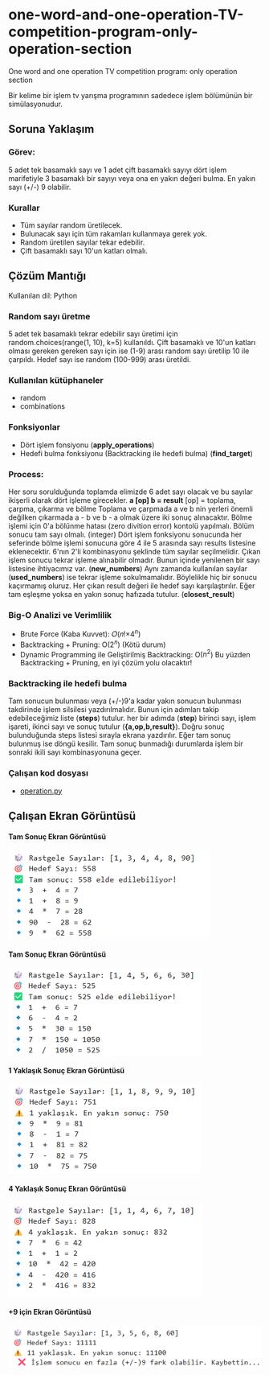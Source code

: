 # one-word-and-one-operation-TV-competition-program-only-operation-section
One word and one operation TV competition program: only operation section

Bir kelime bir işlem tv yarışma programının sadedece işlem bölümünün bir simülasyonudur.
## Soruna Yaklaşım
### Görev: 
5 adet tek basamaklı sayı ve 1 adet çift basamaklı sayıyı dört işlem marifetiyle 3 basamaklı bir sayıyı veya ona en yakın değeri bulma. En yakın sayı (+/-) 9 olabilir.
### Kurallar
- Tüm sayılar random üretilecek.
- Bulunacak sayı için tüm rakamları kullanmaya gerek yok.
- Random üretilen sayılar tekar edebilir.
- Çift basamaklı sayı 10'un katları olmalı.

## Çözüm Mantığı
Kullanılan dil: Python
### Random sayı üretme
5 adet tek basamaklı tekrar edebilir sayı üretimi için random.choices(range(1, 10), k=5) kullanıldı.
Çift basamaklı ve 10'un katları olması gereken gereken sayı için ise (1-9) arası random sayı üretilip 10 ile çarpıldı.
Hedef sayı ise random (100-999) arası üretildi.

### Kullanılan kütüphaneler
- random
- combinations
  
### Fonksiyonlar
- Dört işlem fonsiyonu (**apply_operations**)
- Hedefi bulma fonksiyonu (Backtracking ile hedefi bulma) (**find_target**)

### Process:
Her soru sorulduğunda toplamda elimizde 6 adet sayı olacak ve bu sayılar ikişerli olarak dört işleme girecekler. **a [op] b = result**
[op] = toplama, çarpma, çıkarma ve bölme
Toplama ve çarpmada a ve b nin yerleri önemli değilken çıkarmada a - b ve b - a olmak üzere iki sonuç alınacaktır.
Bölme işlemi için 0'a bölünme hatası (zero divition error) kontolü yapılmalı. Bölüm sonucu tam sayı olmalı. (integer)
Dört işlem fonksiyonu sonucunda her seferinde bölme işlemi sonucuna göre 4 ile 5 arasında sayı results listesine eklenecektir.
6'nın 2'li kombinasyonu şeklinde tüm sayılar seçilmelidir.
Çıkan işlem sonucu tekrar işleme alınabilir olmadır. Bunun içinde yenilenen bir sayı listesine ihtiyacımız var. (**new_numbers**) Aynı zamanda kullanılan sayılar (**used_numbers**) ise tekrar işleme sokulmamalıdır.
Böylelikle hiç bir sonucu kaçırmamış oluruz. Her çıkan result değeri ile hedef sayı karşılaştırılır. Eğer tam eşleşme yoksa en yakın sonuç hafızada tutulur. (**closest_result**)
### Big-O Analizi ve Verimlilik
- Brute Force (Kaba Kuvvet): 𝑂(𝑛!×$`4^n`$)
- Backtracking + Pruning: O($`2^n`$) (Kötü durum)
- Dynamic Programming ile Geliştirilmiş Backtracking: O($`n^2`$)
Bu yüzden Backtracking + Pruning, en iyi çözüm yolu olacaktır!

### Backtracking ile hedefi bulma
Tam sonucun bulunması veya (+/-)9'a kadar yakın sonucun bulunması takdirinde işlem silsilesi yazdırılmalıdır. Bunun için adımları takip edebileceğimiz liste (**steps**) tutulur. her bir adımda (**step**) birinci sayı, işlem işareti, ikinci sayı ve sonuç tutulur (**{a,op,b,result}**). Doğru sonuç bulunduğunda steps listesi sırayla ekrana yazdırılır. Eğer tam sonuç bulunmuş ise döngü kesilir. Tam sonuç bunmadığı durumlarda işlem bir sonraki ikili sayı kombinasyonuna geçer.

### Çalışan kod dosyası
- [operation.py](operation.py)

## Çalışan Ekran Görüntüsü

#### Tam Sonuç Ekran Görüntüsü
  ![Tam Sonuç Ekran Görüntüsü](ss_runtime_result_4.png)
#### Tam Sonuç Ekran Görüntüsü
  ![Tam Sonuç Ekran Görüntüsü](ss_runtime_result_5.png)
#### 1 Yaklaşık Sonuç Ekran Görüntüsü
  ![1 Yaklaşık Sonuç Ekran Görüntüsü](ss_runtime_result_6.png)
#### 4 Yaklaşık Sonuç Ekran Görüntüsü
  ![4 Yaklaşık Sonuç Ekran Görüntüsü](ss_runtime_result_7.png)
#### +9 için Ekran Görüntüsü
  ![+9 için Ekran Görüntüsü](ss_runtime_result_8.png)
